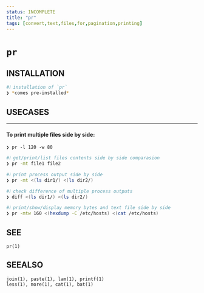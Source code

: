 ```yaml
---
status: INCOMPLETE
title: "pr"
tags: [convert,text,files,for,pagination,printing]
---
```


# `pr`

## INSTALLATION


```bash
#ℹ︎ installation of `pr`
❯ *comes pre-installed*
```


## USECASES

----
#### To print multiple files side by side:

    ❯ pr -l 120 -w 80


```bash
#ℹ︎ get/print/list files contents side by side comparasion
❯ pr -mt file1 file2
```



```bash
#ℹ︎ print process output side by side
❯ pr -mt <(ls dir1/) <(ls dir2/)
```



```bash
#ℹ︎ check difference of multiple process outputs
❯ diff <(ls dir1/) <(ls dir2/)
```



```bash
#ℹ︎ print/show/display memory bytes and text file side by side
❯ pr -mtw 160 <(hexdump -C /etc/hosts) <(cat /etc/hosts)
```



## SEE

    pr(1)

## SEEALSO

    join(1), paste(1), lam(1), printf(1)
    less(1), more(1), cat(1), bat(1)

